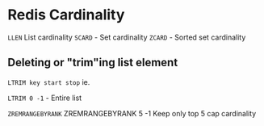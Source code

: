 # Redis Cardinality
`LLEN` List cardinality
`SCARD` - Set cardinality
`ZCARD` - Sorted set cardinality

## Deleting or "trim"ing list element
`LTRIM key start stop`
ie. 

`LTRIM 0 -1` - Entire list

`ZREMRANGEBYRANK`
ZREMRANGEBYRANK 5 -1
Keep only top 5
cap cardinality
